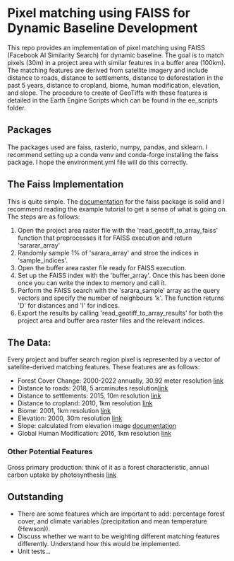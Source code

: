 # Pixel matching using FAISS for Dynamic Baseline Development

This repo provides an implementation of pixel matching using FAISS (Facebook AI Similarity Search) for dynamic baseline. The goal is to match pixels (30m) in a project area with similar features in a buffer area (100km). The matching features are derived from satellite imagery and include distance to roads, distance to settlements, distance to deforestation in the past 5 years, distance to cropland, biome, human modification, elevation, and slope. The procedure to create of GeoTiffs with these features is detailed in the Earth Engine Scripts which can be found in the ee_scripts folder.

## Packages 
The packages used are faiss, rasterio, numpy, pandas, and sklearn. I recommend setting up a conda venv and conda-forge installing the faiss package. I hope the environment.yml file will do this correctly. 

## The Faiss Implementation 
This is quite simple. The [documentation](https://github.com/facebookresearch/faiss) for the faiss package is solid and I recommend reading the example tutorial to get a sense of what is going on. The steps are as follows:

1. Open the project area raster file with the 'read_geotiff_to_array_faiss' function that preprocesses it for FAISS execution and return 'sararar_array'
2. Randomly sample 1% of 'sarara_array' and stroe the indices in 'sample_indices'.
3. Open the buffer area raster file ready for FAISS execution. 
4. Set up the FAISS index with the 'buffer_array'. Once this has been done once you can write the index to memory and call it.
5. Perform the FAISS search with the 'sarara_sample' array as the query vectors and specify the number of neighbours 'k'. The function returns 'D' for distances and 'I' for indices.
6. Export the results by calling 'read_geotiff_to_array_results' for both the project area and buffer area raster files and the relevant indices.  
 

## The Data:
Every project and buffer search region pixel is represented by a vector of satellite-derived matching features. These features are as follows:

* Forest Cover Change: 2000-2022 annually, 30.92 meter resolution [link](https://developers.google.com/earth-engine/datasets/catalog/UMD_hansen_global_forest_change_2022_v1_10)
* Distance to roads: 2018, 5 arcminutes resolution[link](https://gee-community-catalog.org/projects/grip/)
* Distance to settlements: 2015, 10m resolution [link](https://developers.google.com/earth-engine/datasets/catalog/DLR_WSF_WSF2015_v1)
* Distance to cropland: 2010, 1km resolution [link](https://developers.google.com/earth-engine/datasets/catalog/USGS_GFSAD1000_V1#description)
* Biome: 2001, 1km resolution [link](https://developers.google.com/earth-engine/datasets/catalog/OpenLandMap_PNV_PNV_BIOME-TYPE_BIOME00K_C_v01)
* Elevation: 2000, 30m resolution [link](https://developers.google.com/earth-engine/datasets/catalog/USGS_SRTMGL1_003)
* Slope: calculated from elevation image [documentation](https://developers.google.com/earth-engine/apidocs/ee-terrain-slope)
* Global Human Modification: 2016, 1km resolution  [link](https://developers.google.com/earth-engine/datasets/catalog/CSP_HM_GlobalHumanModification)

### Other Potential Features
Gross primary production: think of it as a forest characteristic, annual carbon uptake by photosynthesis [link](https://developers.google.com/earth-engine/datasets/catalog/MODIS_006_MYD17A2H#description)

## Outstanding
* There are some features which are important to add: percentage forest cover, and climate variables (precipitation and mean temperature (Hewson)).
* Discuss whether we want to be weighting different matching features differently. Understand how this would be implemented.
* Unit tests...